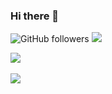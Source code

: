 ### Hi there 👋

![GitHub followers](https://img.shields.io/github/followers/aniruddha004?label=Follow&style=social)
![](https://komarev.com/ghpvc/?username=your-github-aniruddha004&color=blueviolet)



<a href="https://github.com/aniruddha004">
  <img align="center" src="https://github-readme-stats.vercel.app/api/top-langs/?username=aniruddha004&theme=algolia&langs_count=8&layout=compact" />
</a>
<br>
<br>
<a href="https://github.com/aniruddha004">
  <img align="center" src="https://github-readme-stats.vercel.app/api?username=aniruddha004&show_icons=true&theme=algolia&count_private=false" />
</a>

<!--
**Aniruddha004/Aniruddha004** is a ✨ _special_ ✨ repository because its `README.md` (this file) appears on your GitHub profile.

Here are some ideas to get you started:

- 🔭 I’m currently working on ...
- 🌱 I’m currently learning ...
- 👯 I’m looking to collaborate on ...
- 🤔 I’m looking for help with ...
- 💬 Ask me about ...
- 📫 How to reach me: ...
- 😄 Pronouns: ...
- ⚡ Fun fact: ...
-->
